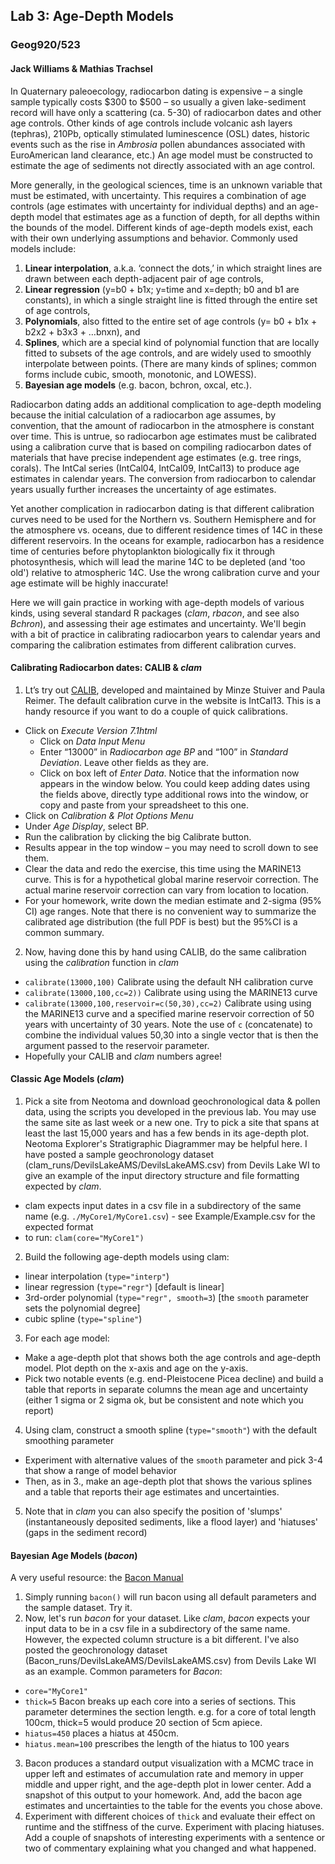 ## Lab 3: Age-Depth Models
### Geog920/523
#### Jack Williams & Mathias Trachsel

In Quaternary paleoecology, radiocarbon dating is expensive – a single sample typically costs $300 to $500 – so usually a given lake-sediment record will have only a scattering (ca. 5-30) of radiocarbon dates and other age controls.  Other kinds of age controls include volcanic ash layers (tephras), 210Pb, optically stimulated luminescence (OSL) dates, historic events such as the rise in *Ambrosia* pollen abundances associated with EuroAmerican land clearance, etc.)  An age model must be constructed to estimate the age of sediments not directly associated with an age control.

More generally, in the geological sciences, time is an unknown variable that must be estimated, with uncertainty. This requires a combination of age controls (age estimates with uncertainty for individual depths) and an age-depth model that estimates age as a function of depth, for all depths within the bounds of the model.  Different kinds of age-depth models exist, each with their own underlying assumptions and behavior.  Commonly used models include:

1) **Linear interpolation**, a.k.a. ‘connect the dots,’ in which straight lines are drawn between each depth-adjacent pair of age controls,
2) **Linear regression** (y=b0 + b1x; y=time and x=depth;  b0 and b1 are constants), in which a single straight line is fitted through the entire set of age controls,
3) **Polynomials**, also fitted to the entire set of age controls (y= b0 + b1x + b2x2 + b3x3 + …bnxn), and
4) **Splines**, which are a special kind of polynomial function that are locally fitted to subsets of  the age controls, and are widely used to smoothly interpolate between points.  (There are many kinds of splines; common forms include cubic, smooth, monotonic, and LOWESS).  
5) **Bayesian age models** (e.g. bacon, bchron, oxcal, etc.).  

Radiocarbon dating adds an additional complication to age-depth modeling because the initial calculation of a radiocarbon age assumes, by convention, that the amount of radiocarbon in the atmosphere is constant over time.  This is untrue, so radiocarbon age estimates must be calibrated using a calibration curve that is based on compiling radiocarbon dates of materials that have precise independent age estimates (e.g. tree rings, corals).  The IntCal series (IntCal04, IntCal09, IntCal13) to produce age estimates in calendar years.  The conversion from radiocarbon to calendar years usually further increases the uncertainty of age estimates.  

Yet another complication in radiocarbon dating is that different calibration curves need to be used for the Northern vs. Southern Hemisphere and for the atmosphere vs. oceans, due to different residence times of 14C in these different reservoirs.  In the oceans for example, radiocarbon has a residence time of centuries before phytoplankton biologically fix it through photosynthesis, which will lead the marine 14C to be depleted (and 'too old') relative to atmospheric 14C.  Use the wrong calibration curve and your age estimate will be highly inaccurate!

Here we will gain practice in working with age-depth models of various kinds, using several standard R packages (*clam*, *rbacon*, and see also *Bchron*), and assessing their age estimates and uncertainty.  We'll begin with a bit of practice in calibrating radiocarbon years to calendar years and comparing the calibration estimates from different calibration curves.  

#### Calibrating Radiocarbon dates:  CALIB & *clam*
1.	Lt’s try out [CALIB](http://calib.org/calib/), developed and maintained by Minze Stuiver and Paula Reimer. The default calibration curve in the website is IntCal13. This is a handy resource if you want to do a couple of quick calibrations.
+ Click on *Execute Version 7.1html*
  + Click on *Data Input Menu*
  + Enter “13000” in *Radiocarbon age BP* and “100” in *Standard Deviation*. Leave other fields as they are.
  + Click on box left of *Enter Data*.  Notice that the information now appears in the window below.  You could keep adding dates using the fields above, directly type additional rows into the window, or copy and paste from your spreadsheet to this one.
+	Click on *Calibration & Plot Options Menu*
  +	Under *Age Display*, select BP.
+	Run the calibration by clicking the big Calibrate button.
+	Results appear in the top window – you may need to scroll down to see them.
+ Clear the data and redo the exercise, this time using the MARINE13 curve.  This is for a hypothetical global marine reservoir correction.  The actual marine reservoir correction can vary from location to location.
+	For your homework, write down the median estimate and 2-sigma (95% CI) age ranges. Note that there is no convenient way to summarize the calibrated age distribution (the full PDF is best) but the 95%CI is a common summary.
2. Now, having done this by hand using CALIB, do the same calibration using the *calibration* function in *clam*
  + ```calibrate(13000,100)```  Calibrate using the default NH calibration curve
  + ```calibrate(13000,100,cc=2))``` Calibrate using using the MARINE13 curve
  + ```calibrate(13000,100,reservoir=c(50,30),cc=2)``` Calibrate using using the MARINE13 curve and a specified marine reservoir correction of 50 years with uncertainty of 30 years. Note the use of ```c``` (concatenate) to combine the individual values 50,30 into a single vector that is then the argument passed to the reservoir parameter.
+ Hopefully your CALIB and *clam* numbers agree!  

#### Classic Age Models (*clam*)
1. Pick a site from Neotoma and download geochronological data & pollen data, using the scripts you developed in the previous lab.  You may use the same site as last week or a new one.  Try to pick a site that spans at least the last 15,000 years and has a few bends in its age-depth plot.  Neotoma Explorer's Stratigraphic Diagrammer may be helpful here. I have posted a sample geochronology dataset (clam_runs/DevilsLakeAMS/DevilsLakeAMS.csv) from Devils Lake WI to give an example of the input directory structure and file formatting expected by *clam*.
  + clam expects input dates in a csv file in a subdirectory of the same name (e.g. ```./MyCore1/MyCore1.csv```) - see Example/Example.csv for the expected format
  + to run:  ```clam(core="MyCore1")```
2. Build the following age-depth models using clam:
  + linear interpolation (```type="interp"```)
  + linear regression (```type="regr"```)  [default is linear]
  + 3rd-order polynomial (```type="regr", smooth=3```) [the ```smooth``` parameter sets the polynomial degree]
  + cubic spline (```type="spline"```)
3. For each age model:
  + Make a age-depth plot that shows both the age controls and age-depth model.  Plot depth on the x-axis and age on the y-axis.
  + Pick two notable events (e.g. end-Pleistocene Picea decline) and build a table that reports in separate columns the mean age and uncertainty (either 1 sigma or 2 sigma ok, but be consistent and note which you report)  
4. Using clam, construct a smooth spline (```type="smooth"```) with the default smoothing parameter
  + Experiment with alternative values of the ```smooth``` parameter and pick 3-4 that show a range of model behavior
  + Then, as in 3., make an age-depth plot that shows the various splines and a table that reports their age estimates and uncertainties.
5. Note that in *clam* you can also specify the position of 'slumps' (instantaneously deposited sediments, like a flood layer) and 'hiatuses' (gaps in the sediment record)

#### Bayesian Age Models (*bacon*)
A very useful resource:  the [Bacon Manual](http://www.chrono.qub.ac.uk/blaauw/manualBacon_2.2.pdf)
1. Simply running ```bacon()``` will run bacon using all default parameters and the sample dataset.  Try it.
2. Now, let's run *bacon* for your dataset. Like *clam*, *bacon* expects your input data to be in a csv file in a subdirectory of the same name.  However, the expected column structure is a bit different. I've also posted the geochronology dataset (Bacon_runs/DevilsLakeAMS/DevilsLakeAMS.csv) from Devils Lake WI as an example. Common parameters for *Bacon*:
  + ```core="MyCore1"```
  + ```thick=5``` Bacon breaks up each core into a series of sections.  This parameter determines the section length.  e.g. for a core of total length 100cm, thick=5 would produce 20 section of 5cm apiece.
  + ```hiatus=450``` places a hiatus at 450cm.
  + ```hiatus.mean=100``` prescribes the length of the hiatus to 100 years
3. Bacon produces a standard output visualization with a MCMC trace in upper left and estimates of accumulation rate and memory in upper middle and upper right, and the age-depth plot in lower center.  Add a  snapshot of this output to your homework.  And, add the bacon age estimates and uncertainties to the table for the events you chose above.
4. Experiment with different choices of ```thick``` and evaluate their effect on runtime and the stiffness of the curve.  Experiment with placing hiatuses.  Add a couple of snapshots of interesting experiments with a sentence or two of commentary explaining what you changed and what happened.
